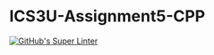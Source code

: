 # ICS3U-Assignment5-CPP

[![GitHub's Super Linter](https://github.com/dbcalitis/ICS3U-Assignment5-CPP/workflows/GitHub's%20Super%20Linter/badge.svg)](https://github.com/dbcalitis/ICS3U-Assignment5-CPP/actions)

